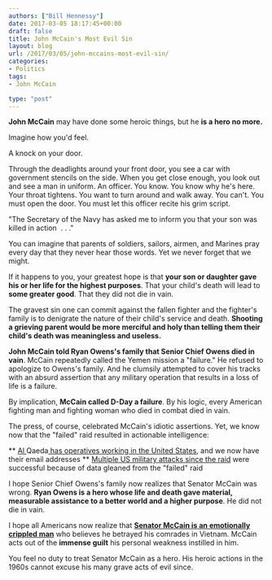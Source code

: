 ```yaml
---
authors: ["Bill Hennessy"]
date: 2017-03-05 18:17:45+00:00
draft: false
title: John McCain's Most Evil Sin
layout: blog
url: /2017/03/05/john-mccains-most-evil-sin/
categories:
- Politics
tags:
- John McCain

type: "post"
---
```


**John McCain** may have done some heroic things, but he **is a hero no more.**

Imagine how you'd feel.

A knock on your door.

Through the deadlights around your front door, you see a car with government stencils on the side. When you get close enough, you look out and see a man in uniform. An officer. You know. You know why he's here. Your throat tightens. You want to turn around and walk away. You can't. You must open the door. You must let this officer recite his grim script.

"The Secretary of the Navy has asked me to inform you that your son was killed in action  . . ."

You can imagine that parents of soldiers, sailors, airmen, and Marines pray every day that they never hear those words. Yet we never forget that we might.

If it happens to you, your greatest hope is that **your son or daughter gave his or her life for the highest purposes**. That your child's death will lead to **some greater good**. That they did not die in vain.

The gravest sin one can commit against the fallen fighter and the fighter's family is to denigrate the nature of their child's service and death. **Shooting a grieving parent would be more merciful and holy than telling them their child's death was meaningless and useless.**

**John McCain told Ryan Owens's family that Senior Chief Owens died in vain**. McCain repeatedly called the Yemen mission a "failure." He refused to apologize to Owens's family. And he clumsily attempted to cover his tracks with an absurd assertion that any military operation that results in a loss of life is a failure.

By implication, **McCain called D-Day a failure**. By his logic, every American fighting man and fighting woman who died in combat died in vain.

The press, of course, celebrated McCain's idiotic assertions. Yet, we know now that the "failed" raid resulted in actionable intelligence:




** [Al ](https://www.thegatewaypundit.com/2017/03/unsuccessful-yemen-raid-reveals-hundreds-al-qaeda-contacts-many-infiltrated-west/)Qaeda[ has operatives working in the United States](https://www.thegatewaypundit.com/2017/03/unsuccessful-yemen-raid-reveals-hundreds-al-qaeda-contacts-many-infiltrated-west/), and we now have their email addresses
** [Multiple US military attacks since the raid](https://www.upi.com/Top_News/World-News/2017/03/02/US-bombs-al-Qaida-targets-in-Yemen/7621488464628/) were successful because of data gleaned from the "failed" raid


I hope Senior Chief Owens's family now realizes that Senator McCain was wrong. **Ryan Owens is a hero whose life and death gave material, measurable assistance to a better world and a higher purpose**. He did not die in vain.

I hope all Americans now realize that [**Senator McCain is an emotionally crippled man**](https://hennessysview.com/2017/02/19/give-mccain-a-break/) who believes he betrayed his comrades in Vietnam. McCain acts out of the **immense guilt** his personal weakness instilled in him.

You feel no duty to treat Senator McCain as a hero. His heroic actions in the 1960s cannot excuse his many grave acts of evil since.
